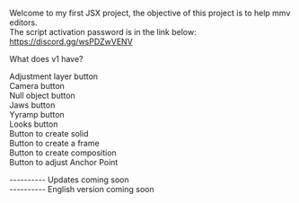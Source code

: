 Welcome to my first JSX project, the objective of this project is to help mmv editors.                                                               
The script activation password is in the link below:                                                               
https://discord.gg/wsPDZwVENV                                                               
                                                               
What does v1 have?                                                               
                                                               
Adjustment layer button                                                            
Camera button                                                                
Null object button                                                                
Jaws button                                                                
Yyramp button                                                                
Looks button                                                                
Button to create solid                                                                
Button to create a frame                                                                
Button to create composition                                                                
Button to adjust Anchor Point                                                                
                                                                
---------- Updates coming soon                                                                
---------- English version coming soon                                                          
